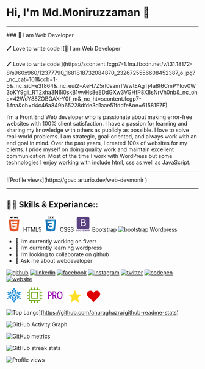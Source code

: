 # Hi, I'm Md.Moniruzzaman 👋
<hr>
### 👑 I am Web Developer <br> <br> 🖊️ Love to write code 
![👑 I am Web Developer <br> <br> 🖊️ Love to write code ](https://scontent.fcgp7-1.fna.fbcdn.net/v/t31.18172-8/s960x960/12377790_1681818732084870_2326725556608452387_o.jpg?_nc_cat=101&ccb=1-5&_nc_sid=e3f864&_nc_eui2=AeH7Z5rI0samTWwtEAgTj4a8t6CmPYIov0W3oKY9gii_RT2xha3N6i0skB1wvHs8eEDdGXw3VGHfP8X8sNrVh0nb&_nc_ohc=42WoY88ZOBQAX-Y0f_m&_nc_ht=scontent.fcgp7-1.fna&oh=d4c46a849b65228dfde3d1aae51fddfe&oe=61581E7F)

I’m a Front End Web developer who is passionate about making error-free websites with 100% client satisfaction. I have a passion for learning and sharing my knowledge with others as publicly as possible. I love to solve real-world problems. I am strategic, goal-oriented, and always work with an end goal in mind. Over the past years, I created 100s of websites for my clients. I pride myself on doing quality work and maintain excellent communication. Most of the time I work with WordPress but some technologies I enjoy working with include html, css as well as JavaScript.

<hr>
![Profile views](https://gpvc.arturio.dev/web-devmonir )  	       
<hr>

<h2 align="left">👨‍💻 Skills & Experiance::</h2>  <p align="left"> <a href="https://getbootstrap.com" target="_blank"><a href="https://www.w3.org/html/" target="_blank">             <img src="https://raw.githubusercontent.com/devicons/devicon/master/icons/html5/html5-original-wordmark.svg"                 alt="html5" width="40" height="40" /> </a> HTML5         <a href="https://www.w3schools.com/css/" target="_blank"> <img                 src="https://raw.githubusercontent.com/devicons/devicon/master/icons/css3/css3-original-wordmark.svg"                 alt="css3" width="40" height="40" /> </a>CSS3         <img src="https://raw.githubusercontent.com/devicons/devicon/master/icons/bootstrap/bootstrap-plain-wordmark.svg"             alt="bootstrap" width="40" height="40" /> </a>Bootstrap <img src="https://seeklogo.com/images/W/wordpress-logo-9F351E1870-seeklogo.com.png"             alt="bootstrap" width="40" height="40" /> </a>Wordpress  </p>

- 🔭 I’m currently working on fiverr 
- 🌱 I’m currently learning wordpress 
- 👯 I’m looking to collaborate on github 
- 💬 Ask me about webdeveloper 


[<img src='https://cdn.jsdelivr.net/npm/simple-icons@3.0.1/icons/github.svg' alt='github' height='40'>](https://github.com/web-devmonir )  [<img src='https://cdn.jsdelivr.net/npm/simple-icons@3.0.1/icons/linkedin.svg' alt='linkedin' height='40'>](https://www.linkedin.com/in/https://www.facebook.com/MDmoniruzzanan123.monir/)  [<img src='https://cdn.jsdelivr.net/npm/simple-icons@3.0.1/icons/facebook.svg' alt='facebook' height='40'>](https://www.facebook.com/https://www.facebook.com/MDmoniruzzanan123.monir)  [<img src='https://cdn.jsdelivr.net/npm/simple-icons@3.0.1/icons/instagram.svg' alt='instagram' height='40'>](https://www.instagram.com/https://www.facebook.com/MDmoniruzzanan123.monir/)  [<img src='https://cdn.jsdelivr.net/npm/simple-icons@3.0.1/icons/twitter.svg' alt='twitter' height='40'>](https://twitter.com/https://www.facebook.com/MDmoniruzzanan123.monir)  [<img src='https://cdn.jsdelivr.net/npm/simple-icons@3.0.1/icons/codepen.svg' alt='codepen' height='40'>](https://codepen.io/https://codepen.io/md-moniruzzaman-the-vuer)  [<img src='https://cdn.jsdelivr.net/npm/simple-icons@3.0.1/icons/icloud.svg' alt='website' height='40'>](https://webdevelopermonir.xyz/)  

<a href='https://archiveprogram.github.com/'><img src='https://raw.githubusercontent.com/acervenky/animated-github-badges/master/assets/acbadge.gif' width='40' height='40'></a> <a href='https://docs.github.com/en/developers'><img src='https://raw.githubusercontent.com/acervenky/animated-github-badges/master/assets/devbadge.gif' width='40' height='40'></a> <a href='https://github.com/pricing'><img src='https://raw.githubusercontent.com/acervenky/animated-github-badges/master/assets/pro.gif' width='40' height='40'></a> <a href='https://stars.github.com/'><img src='https://raw.githubusercontent.com/acervenky/animated-github-badges/master/assets/starbadge.gif' width='35' height='35'></a> <a href='https://docs.github.com/en/github/supporting-the-open-source-community-with-github-sponsors'><img src='https://raw.githubusercontent.com/acervenky/animated-github-badges/master/assets/sponsorbadge.gif' width='35' height='35'></a> 

![Top Langs](https://github-readme-stats.vercel.app/api/top-langs/?username=web-devmonir )](https://github.com/anuraghazra/github-readme-stats)

![GitHub Activity Graph](https://activity-graph.herokuapp.com/graph?username=web-devmonir )  

![GitHub metrics](https://metrics.lecoq.io/web-devmonir )  

![GitHub streak stats](https://github-readme-streak-stats.herokuapp.com/?user=web-devmonir )  

![Profile views](https://gpvc.arturio.dev/web-devmonir )  
